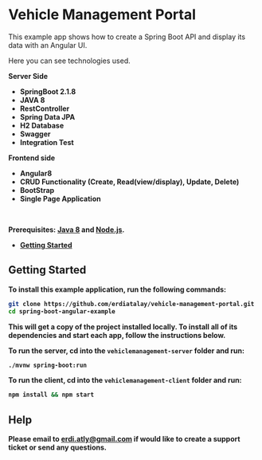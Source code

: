 # Vehicle Management Portal
This example app shows how to create a Spring Boot API and display its data with an Angular UI.

Here you can see technologies used.<br>
<p><b>Server Side<b></p>
<ul>
<li>SpringBoot 2.1.8</li>
<li>JAVA 8</li>
<li>RestController</li>
<li>Spring Data JPA</li>
<li>H2 Database</li>
<li>Swagger</li>
<li>Integration Test</li>
</ul>

<p><b>Frontend side<b></p>

<ul>
<li>Angular8</li>
<li>CRUD Functionality (Create, Read(view/display), Update, Delete)</li>
<li>BootStrap</li>
<li>Single Page Application</li>
</ul>
<br>

**Prerequisites:** [Java 8](http://www.oracle.com/technetwork/java/javase/downloads/jdk8-downloads-2133151.html) and [Node.js](https://nodejs.org/).

* [Getting Started](#getting-started)

## Getting Started

To install this example application, run the following commands:

```bash
git clone https://github.com/erdiatalay/vehicle-management-portal.git
cd spring-boot-angular-example
```

This will get a copy of the project installed locally. To install all of its dependencies and start each app, follow the instructions below.

To run the server, cd into the `vehiclemanagement-server` folder and run:
 
```bash
./mvnw spring-boot:run
```

To run the client, cd into the `vehiclemanagement-client` folder and run:
 
```bash
npm install && npm start
```

## Help

Please email to erdi.atly@gmail.com if would like to create a support ticket or send any questions.
